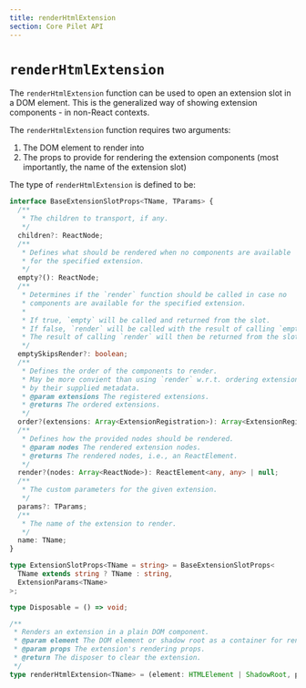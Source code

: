 ```yaml
---
title: renderHtmlExtension
section: Core Pilet API
---
```


# `renderHtmlExtension`

The `renderHtmlExtension` function can be used to open an extension slot in a DOM element. This is the generalized way of showing extension components - in non-React contexts.

The `renderHtmlExtension` function requires two arguments:

1. The DOM element to render into
2. The props to provide for rendering the extension components (most importantly, the name of the extension slot)

The type of `renderHtmlExtension` is defined to be:

```ts
interface BaseExtensionSlotProps<TName, TParams> {
  /**
   * The children to transport, if any.
   */
  children?: ReactNode;
  /**
   * Defines what should be rendered when no components are available
   * for the specified extension.
   */
  empty?(): ReactNode;
  /**
   * Determines if the `render` function should be called in case no
   * components are available for the specified extension.
   *
   * If true, `empty` will be called and returned from the slot.
   * If false, `render` will be called with the result of calling `empty`.
   * The result of calling `render` will then be returned from the slot.
   */
  emptySkipsRender?: boolean;
  /**
   * Defines the order of the components to render.
   * May be more convient than using `render` w.r.t. ordering extensions
   * by their supplied metadata.
   * @param extensions The registered extensions.
   * @returns The ordered extensions.
   */
  order?(extensions: Array<ExtensionRegistration>): Array<ExtensionRegistration>;
  /**
   * Defines how the provided nodes should be rendered.
   * @param nodes The rendered extension nodes.
   * @returns The rendered nodes, i.e., an ReactElement.
   */
  render?(nodes: Array<ReactNode>): ReactElement<any, any> | null;
  /**
   * The custom parameters for the given extension.
   */
  params?: TParams;
  /**
   * The name of the extension to render.
   */
  name: TName;
}

type ExtensionSlotProps<TName = string> = BaseExtensionSlotProps<
  TName extends string ? TName : string,
  ExtensionParams<TName>
>;

type Disposable = () => void;

/**
 * Renders an extension in a plain DOM component.
 * @param element The DOM element or shadow root as a container for rendering the extension.
 * @param props The extension's rendering props.
 * @return The disposer to clear the extension.
 */
type renderHtmlExtension<TName> = (element: HTMLElement | ShadowRoot, props: ExtensionSlotProps<TName>) => Disposable;
```
